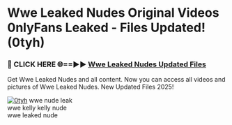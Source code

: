 # Wwe Leaked Nudes Original Videos 0nlyFans Leaked - Files Updated! (0tyh)

<h3>🔴 CLICK HERE 🌐==►► <a href="https://tinyurl.com/yrmya6cz" rel="nofollow">Wwe Leaked Nudes Updated Files</a></h3>

Get Wwe Leaked Nudes and all content. Now you can access all videos and pictures of Wwe Leaked Nudes. New Updated Files 2025!

[![0tyh](https://i.imgur.com/FMdXYCs.gif)](https://tinyurl.com/yrmya6cz)
wwe nude leak<br>
wwe kelly kelly nude<br>
wwe leaked nude